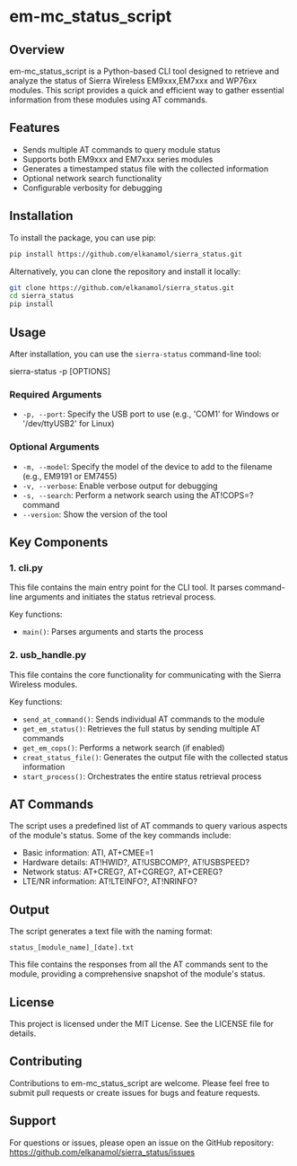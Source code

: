 # em-mc_status_script

## Overview

em-mc_status_script is a Python-based CLI tool designed to retrieve and analyze the status of Sierra Wireless EM9xxx,EM7xxx and WP76xx modules. This script provides a quick and efficient way to gather essential information from these modules using AT commands.

## Features

- Sends multiple AT commands to query module status
- Supports both EM9xxx and EM7xxx series modules
- Generates a timestamped status file with the collected information
- Optional network search functionality
- Configurable verbosity for debugging

## Installation

To install the package, you can use pip:

```bash
pip install https://github.com/elkanamol/sierra_status.git
```

Alternatively, you can clone the repository and install it locally:

```bash
git clone https://github.com/elkanamol/sierra_status.git 
cd sierra_status 
pip install
```

## Usage

After installation, you can use the `sierra-status` command-line tool:

sierra-status -p [OPTIONS]

### Required Arguments

- `-p, --port`: Specify the USB port to use (e.g., 'COM1' for Windows or '/dev/ttyUSB2' for Linux)

### Optional Arguments

- `-m, --model`: Specify the model of the device to add to the filename (e.g., EM9191 or EM7455)
- `-v, --verbose`: Enable verbose output for debugging
- `-s, --search`: Perform a network search using the AT!COPS=? command
- `--version`: Show the version of the tool

## Key Components

### 1. cli.py

This file contains the main entry point for the CLI tool. It parses command-line arguments and initiates the status retrieval process.

Key functions:

- `main()`: Parses arguments and starts the process

### 2. usb_handle.py

This file contains the core functionality for communicating with the Sierra Wireless modules.

Key functions:

- `send_at_command()`: Sends individual AT commands to the module
- `get_em_status()`: Retrieves the full status by sending multiple AT commands
- `get_em_cops()`: Performs a network search (if enabled)
- `creat_status_file()`: Generates the output file with the collected status information
- `start_process()`: Orchestrates the entire status retrieval process

## AT Commands

The script uses a predefined list of AT commands to query various aspects of the module's status. Some of the key commands include:

- Basic information: ATI, AT+CMEE=1
- Hardware details: AT!HWID?, AT!USBCOMP?, AT!USBSPEED?
- Network status: AT+CREG?, AT+CGREG?, AT+CEREG?
- LTE/NR information: AT!LTEINFO?, AT!NRINFO?

## Output

The script generates a text file with the naming format:

`status_[module_name]_[date].txt`

This file contains the responses from all the AT commands sent to the module, providing a comprehensive snapshot of the module's status.

## License

This project is licensed under the MIT License. See the LICENSE file for details.

## Contributing

Contributions to em-mc_status_script are welcome. Please feel free to submit pull requests or create issues for bugs and feature requests.

## Support

For questions or issues, please open an issue on the GitHub repository: <https://github.com/elkanamol/sierra_status/issues>
